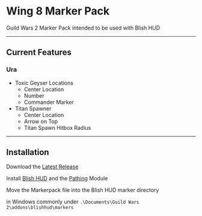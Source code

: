 # Wing 8 Marker Pack

Guild Wars 2 Marker Pack
intended to be used with Blish HUD

___

## Current Features

### Ura

- Toxic Geyser Locations
    - Center Location
    - Number
    - Commander Marker
- Titan Spawner
    - Center Location
    - Arrow on Top
    - Titan Spawn Hitbox Radius

___

## Installation

Download the [Latest Release](https://github.com/agtendrn/wing8_markers/releases/latest)

Install [Blish HUD](https://blishhud.com/) and the [Pathing](https://blishhud.com/modules/?module=bh.community.pathing)
Module

Move the Markerpack file into the Blish HUD marker directory

in Windows commonly under
`.\Documents\Guild Wars 2\addons\blishhud\markers`